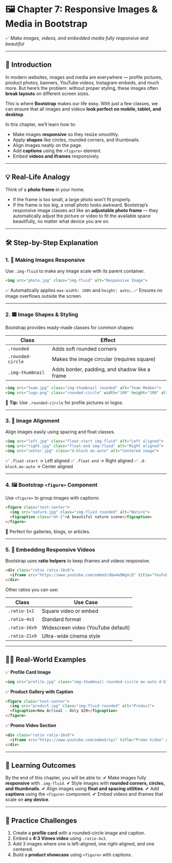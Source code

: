 # 🖼️ Chapter 7: Responsive Images & Media in Bootstrap

✅ *Make images, videos, and embedded media fully responsive and beautiful*

---

## 📖 **Introduction**

In modern websites, images and media are everywhere — profile pictures, product photos, banners, YouTube videos, Instagram embeds, and much more. But here’s the problem: without proper styling, these images often **break layouts** on different screen sizes.

This is where **Bootstrap** makes our life easy. With just a few classes, we can ensure that all images and videos **look perfect on mobile, tablet, and desktop**.

In this chapter, we’ll learn how to:

* Make images **responsive** so they resize smoothly.
* Apply **shapes** like circles, rounded corners, and thumbnails.
* Align images neatly on the page.
* Add **captions** using the `<figure>` element.
* Embed **videos and iframes** responsively.

---

## 💡 **Real-Life Analogy**

Think of a **photo frame** in your home.

* If the frame is too small, a large photo won’t fit properly.
* If the frame is too big, a small photo looks awkward.
  Bootstrap’s responsive image classes act like an **adjustable photo frame** — they automatically adjust the picture or video to fit the available space beautifully, no matter what device you are on.

---

## 🛠 **Step-by-Step Explanation**

### 1. 📸 Making Images Responsive

Use `.img-fluid` to make any image scale with its parent container.

```html
<img src="photo.jpg" class="img-fluid" alt="Responsive Image">
```

✅ Automatically applies `max-width: 100%` and `height: auto;`.
✅ Ensures no image overflows outside the screen.

---

### 2. 🟨 Image Shapes & Styling

Bootstrap provides ready-made classes for common shapes:

| Class             | Effect                                        |
| ----------------- | --------------------------------------------- |
| `.rounded`        | Adds soft rounded corners                     |
| `.rounded-circle` | Makes the image circular (requires square)    |
| `.img-thumbnail`  | Adds border, padding, and shadow like a frame |

```html
<img src="team.jpg" class="img-thumbnail rounded" alt="Team Member">
<img src="logo.png" class="rounded-circle" width="100" height="100" alt="Logo">
```

📌 **Tip:** Use `.rounded-circle` for profile pictures or logos.

---

### 3. 🧭 Image Alignment

Align images easily using spacing and float classes.

```html
<img src="left.jpg" class="float-start img-fluid" alt="Left aligned">
<img src="right.jpg" class="float-end img-fluid" alt="Right aligned">
<img src="center.jpg" class="d-block mx-auto" alt="Centered image">
```

✅ `.float-start` → Left aligned
✅ `.float-end` → Right aligned
✅ `.d-block.mx-auto` → Center aligned

---

### 4. 🖼️ Bootstrap `<figure>` Component

Use `<figure>` to group images with captions:

```html
<figure class="text-center">
  <img src="nature.jpg" class="img-fluid rounded" alt="Nature">
  <figcaption class="mt-2">A beautiful nature scene</figcaption>
</figure>
```

📌 Perfect for galleries, blogs, or articles.

---

### 5. 🎥 Embedding Responsive Videos

Bootstrap uses **ratio helpers** to keep iframes and videos responsive.

```html
<div class="ratio ratio-16x9">
  <iframe src="https://www.youtube.com/embed/dQw4w9WgXcQ" title="YouTube Video" allowfullscreen></iframe>
</div>
```

Other ratios you can use:

| Class         | Use Case                           |
| ------------- | ---------------------------------- |
| `.ratio-1x1`  | Square video or embed              |
| `.ratio-4x3`  | Standard format                    |
| `.ratio-16x9` | Widescreen video (YouTube default) |
| `.ratio-21x9` | Ultra-wide cinema style            |

---

## 👨‍💻 **Real-World Examples**

✅ **Profile Card Image**

```html
<img src="profile.jpg" class="img-thumbnail rounded-circle mx-auto d-block" width="120" alt="Profile">
```

✅ **Product Gallery with Caption**

```html
<figure class="text-center">
  <img src="product.jpg" class="img-fluid rounded" alt="Product">
  <figcaption>New Arrival - Only $29</figcaption>
</figure>
```

✅ **Promo Video Section**

```html
<div class="ratio ratio-16x9">
  <iframe src="https://www.youtube.com/embed/xyz" title="Promo Video" allowfullscreen></iframe>
</div>
```

---

## 🎯 **Learning Outcomes**

By the end of this chapter, you will be able to:
✔ Make images fully **responsive** with `.img-fluid`.
✔ Style images with **rounded corners, circles, and thumbnails**.
✔ Align images using **float and spacing utilities**.
✔ Add **captions** using the `<figure>` component.
✔ Embed videos and iframes that scale on **any device**.

---

## 🧠 **Practice Challenges**

1. Create a **profile card** with a rounded-circle image and caption.
2. Embed a **4:3 Vimeo video** using `.ratio-4x3`.
3. Add 3 images where one is left-aligned, one right-aligned, and one centered.
4. Build a **product showcase** using `<figure>` with captions.
